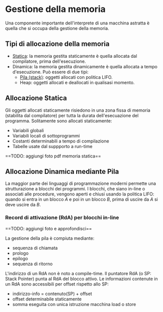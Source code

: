 # Gestione della memoria
Una componente importante dell'interprete di una macchina astratta è quella che si occupa della gestione della memoria.

## Tipi di allocazione della memoria
- [Statica](#allocazione%20statica): la memoria gestita staticamente è quella allocata dal compilatore, prima dell'esecuzione.
- Dinamica: la memoria gestita dinamicamente è quella allocata a tempo d'esecuzione. Può essere di due tipi:
	- [Pila (stack)](#allocazione%20dinamica%20mediante%20pila): oggetti allocati con politica LIFO.
	- Heap: oggetti allocati e deallocati in qualisasi momento.

## Allocazione Statica
Gli oggetti allocati staticamente risiedono in una zona fissa di memoria (stabilita dal compilatore) per tutta la durata dell'esecuazione del programma.
Solitamente sono allocati staticamente:
- Variabili globali
- Variabili locali di sottoprogrammi
- Costanti determinabili a tempo di compilazione
- Tabelle usate dal suppporto a run-time

==TODO: aggiungi foto pdf memoria statica==

## Allocazione Dinamica mediante Pila
La maggior parte dei linguaggi di programmazione moderni permette una strutturazione a blocchi dei programmi.
I blocchi, che siano in-line o associati alle procedure, vengono aperti e chiusi usando la politica LIFO: quando si entra in un blocco $A$ e poi in un blocco $B$, prima di uscire da $A$ si deve uscire da $B$.

### Record di attivazione (RdA) per blocchi in-line 
==TODO: aggiungi foto e approfondisci==

La gestione della pila è compiuta mediante:
- sequenza di chiamata
- prologo
- epilogo
- sequenza di ritorno

L'indirizzo di un RdA non è noto a compile-time. Il puntatore RdA (o SP: Stack Pointer) punta al RdA del blocco attivo. Le informazioni contenute in un RdA sono accessibili per offset rispetto allo SP:
- indirizzo-info = contenuto(SP) + offset
- offset determinabile staticamente
- somma eseguita con unica istruzione macchina load o store
